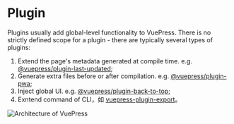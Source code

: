 # Plugin

Plugins usually add global-level functionality to VuePress. There is no strictly defined scope for a plugin - there are typically several types of plugins:

1. Extend the page's metadata generated at compile time. e.g. [@vuepress/plugin-last-updated](./official/plugin-last-updated.md);
2. Generate extra files before or after compilation. e.g. [@vuepress/plugin-pwa](./official/plugin-pwa.md);
3. Inject global UI. e.g. [@vuepress/plugin-back-to-top](./official/plugin-back-to-top.md);
4. Exntend command of CLI，如 [vuepress-plugin-export](https://github.com/ulivz/vuepress-plugin-export)。

![Architecture of VuePress](/architecture.png)
